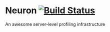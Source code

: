 # Neuron [![Build Status](https://travis-ci.org/yqzhang/Neuron.svg?branch=master)](https://travis-ci.org/yqzhang/Neuron)

An awesome server-level profiling infrastructure
